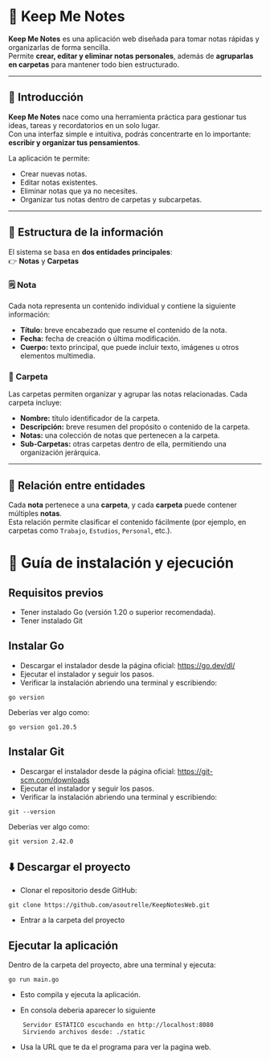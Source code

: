 # 📝 Keep Me Notes

**Keep Me Notes** es una aplicación web diseñada para tomar notas rápidas y organizarlas de forma sencilla.  
Permite **crear, editar y eliminar notas personales**, además de **agruparlas en carpetas** para mantener todo bien estructurado.

---

## 🚀 Introducción

**Keep Me Notes** nace como una herramienta práctica para gestionar tus ideas, tareas y recordatorios en un solo lugar.  
Con una interfaz simple e intuitiva, podrás concentrarte en lo importante: **escribir y organizar tus pensamientos**.

La aplicación te permite:
- Crear nuevas notas.
- Editar notas existentes.
- Eliminar notas que ya no necesites.
- Organizar tus notas dentro de carpetas y subcarpetas.

---

## 📂 Estructura de la información

El sistema se basa en **dos entidades principales**:  
👉 **Notas** y **Carpetas**

### 🗒️ Nota
Cada nota representa un contenido individual y contiene la siguiente información:

- **Título:** breve encabezado que resume el contenido de la nota.  
- **Fecha:** fecha de creación o última modificación.  
- **Cuerpo:** texto principal, que puede incluir texto, imágenes u otros elementos multimedia.

### 📁 Carpeta
Las carpetas permiten organizar y agrupar las notas relacionadas. Cada carpeta incluye:

- **Nombre:** título identificador de la carpeta.  
- **Descripción:** breve resumen del propósito o contenido de la carpeta.  
- **Notas:** una colección de notas que pertenecen a la carpeta.  
- **Sub-Carpetas:** otras carpetas dentro de ella, permitiendo una organización jerárquica.

---

## 🔗 Relación entre entidades

Cada **nota** pertenece a una **carpeta**, y cada **carpeta** puede contener múltiples **notas**.  
Esta relación permite clasificar el contenido fácilmente (por ejemplo, en carpetas como `Trabajo`, `Estudios`, `Personal`, etc.).


# 🚀 Guía de instalación y ejecución
## Requisitos previos
- Tener instalado Go (versión 1.20 o superior recomendada).
- Tener instalado Git
## Instalar Go
- Descargar el instalador desde la página oficial: https://go.dev/dl/
- Ejecutar el instalador y seguir los pasos.
- Verificar la instalación abriendo una terminal y escribiendo:

```
go version
```
Deberías ver algo como:
```
go version go1.20.5
```
## Instalar Git
- Descargar el instalador desde la página oficial: https://git-scm.com/downloads
- Ejecutar el instalador y seguir los pasos.
- Verificar la instalación abriendo una terminal y escribiendo:
```
git --version
```
Deberías ver algo como:
```
git version 2.42.0
```
## ⬇️ Descargar el proyecto
- Clonar el repositorio desde GitHub:
```
git clone https://github.com/asoutrelle/KeepNotesWeb.git
```
- Entrar a la carpeta del proyecto
## Ejecutar la aplicación
Dentro de la carpeta del proyecto, abre una terminal y ejecuta:
```
go run main.go
```
- Esto compila y ejecuta la aplicación.

- En consola deberia aparecer lo siguiente
```
    Servidor ESTÁTICO escuchando en http://localhost:8080
    Sirviendo archivos desde: ./static
```
-   Usa la URL que te da el programa para ver la pagina web.
